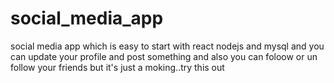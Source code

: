 # social_media_app
social media app which is easy to start with react nodejs and mysql and you can update your profile and post something and also you can foloow or un follow your friends but it's just a moking..try this out 
